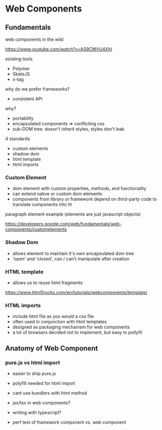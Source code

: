 # Web Components

## Fundamentals

web components in the wild

https://www.youtube.com/watch?v=AS9CMVU4XhI

existing tools

- Polymer
- SkateJS
- x-tag

why do we prefer frameworks?

- consistent API

why?

- portability
- encapsulated components => conflicting css
- sub-DOM tree: doesn't inherit styles, styles don't leak

4 standards

- custom elements
- shadow dom
- html template
- html imports

### Custom Element

- dom element with custom properties, methods, and functionality
- can extend native or custom dom elements
- components from library or framework depend on third-party code to translate components into ht

paragraph element example (elements are just javascript objects)

https://developers.google.com/web/fundamentals/web-components/customelements

### Shadow Dom

- allows element to maintain it's own encapsulated dom tree
- 'open' and 'closed', can / can't manipulate after creation

### HTML template

- allows us to reuse html fragments

https://www.html5rocks.com/en/tutorials/webcomponents/template/

### HTML imports

- include html file as you would a css file
- often used in conjunction with html templates
- designed as packaging mechanism for web components
- a lot of browsers decided not to implement, but easy to pollyfil

## Anatomy of Web Component

### pure.js vs html import

- easier to ship pure.js
- polyfill needed for html import
- cant use bundlers with html method



- jsx/tsx in web components?
- writing with typescript?
- perf test of framework component vs. web component